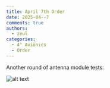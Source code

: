 ```yaml
---
title: April 7th Order
date: 2025-04--7
comments: true
authors:
  - zeul
categories:
  - 4" Avionics
  - Order
---
```


Another round of antenna module tests:

![alt text](<Screenshot 2025-04-07 at 8.55.24 PM.png>)